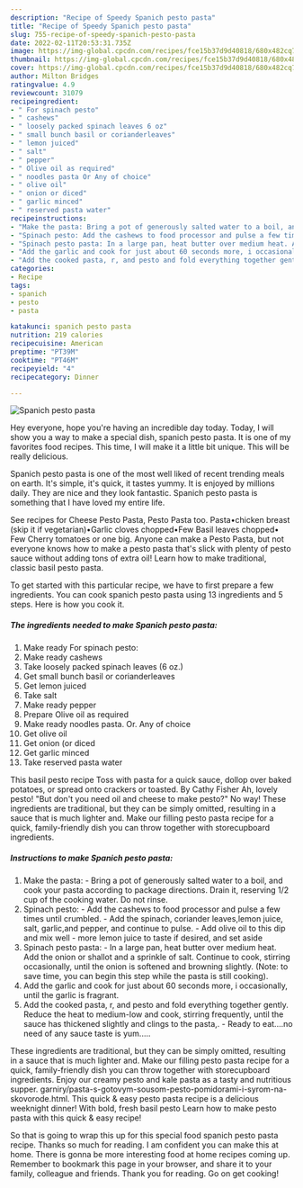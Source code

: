 ```yaml
---
description: "Recipe of Speedy Spanich pesto pasta"
title: "Recipe of Speedy Spanich pesto pasta"
slug: 755-recipe-of-speedy-spanich-pesto-pasta
date: 2022-02-11T20:53:31.735Z
image: https://img-global.cpcdn.com/recipes/fce15b37d9d40818/680x482cq70/spanich-pesto-pasta-recipe-main-photo.jpg
thumbnail: https://img-global.cpcdn.com/recipes/fce15b37d9d40818/680x482cq70/spanich-pesto-pasta-recipe-main-photo.jpg
cover: https://img-global.cpcdn.com/recipes/fce15b37d9d40818/680x482cq70/spanich-pesto-pasta-recipe-main-photo.jpg
author: Milton Bridges
ratingvalue: 4.9
reviewcount: 31079
recipeingredient:
- " For spinach pesto"
- " cashews"
- " loosely packed spinach leaves 6 oz"
- " small bunch basil or corianderleaves"
- " lemon juiced"
- " salt"
- " pepper"
- " Olive oil as required"
- " noodles pasta Or Any of choice"
- " olive oil"
- " onion or diced"
- " garlic minced"
- " reserved pasta water"
recipeinstructions:
- "Make the pasta: Bring a pot of generously salted water to a boil, and cook your pasta according to package directions. Drain it, reserving 1/2 cup of the cooking water. Do not rinse."
- "Spinach pesto: Add the cashews to food processor and pulse a few times until crumbled. Add the spinach, coriander leaves,lemon juice, salt, garlic,and pepper, and continue to pulse. Add olive oil to this dip and mix well  more lemon juice to taste if desired, and set aside"
- "Spinach pesto pasta: In a large pan, heat butter over medium heat. Add the onion or shallot and a sprinkle of salt. Continue to cook, stirring occasionally, until the onion is softened and browning slightly. (Note: to save time, you can begin this step while the pasta is still cooking)."
- "Add the garlic and cook for just about 60 seconds more, i occasionally, until the garlic is fragrant."
- "Add the cooked pasta, r, and pesto and fold everything together gently. Reduce the heat to medium-low and cook, stirring frequently, until the sauce has thickened slightly and clings to the pasta,. Ready to eat....no need of any sauce taste is yum....."
categories:
- Recipe
tags:
- spanich
- pesto
- pasta

katakunci: spanich pesto pasta 
nutrition: 219 calories
recipecuisine: American
preptime: "PT39M"
cooktime: "PT46M"
recipeyield: "4"
recipecategory: Dinner

---
```



![Spanich pesto pasta](https://img-global.cpcdn.com/recipes/fce15b37d9d40818/680x482cq70/spanich-pesto-pasta-recipe-main-photo.jpg)

Hey everyone, hope you're having an incredible day today. Today, I will show you a way to make a special dish, spanich pesto pasta. It is one of my favorites food recipes. This time, I will make it a little bit unique. This will be really delicious.

Spanich pesto pasta is one of the most well liked of recent trending meals on earth. It's simple, it's quick, it tastes yummy. It is enjoyed by millions daily. They are nice and they look fantastic. Spanich pesto pasta is something that I have loved my entire life.

See recipes for Cheese Pesto Pasta, Pesto Pasta too. Pasta•chicken breast (skip it if vegetarian)•Garlic cloves chopped•Few Basil leaves chopped• Few Cherry tomatoes or one big. Anyone can make a Pesto Pasta, but not everyone knows how to make a pesto pasta that&#39;s slick with plenty of pesto sauce without adding tons of extra oil! Learn how to make traditional, classic basil pesto pasta.


To get started with this particular recipe, we have to first prepare a few ingredients. You can cook spanich pesto pasta using 13 ingredients and 5 steps. Here is how you cook it.

<!--inarticleads1-->

##### The ingredients needed to make Spanich pesto pasta:

1. Make ready  For spinach pesto:
1. Make ready  cashews
1. Take  loosely packed spinach leaves (6 oz.)
1. Get  small bunch basil or corianderleaves
1. Get  lemon juiced
1. Take  salt
1. Make ready  pepper
1. Prepare  Olive oil as required
1. Make ready  noodles pasta. Or. Any of choice
1. Get  olive oil
1. Get  onion (or diced
1. Get  garlic minced
1. Take  reserved pasta water


This basil pesto recipe Toss with pasta for a quick sauce, dollop over baked potatoes, or spread onto crackers or toasted. By Cathy Fisher Ah, lovely pesto! &#34;But don&#39;t you need oil and cheese to make pesto?&#34; No way! These ingredients are traditional, but they can be simply omitted, resulting in a sauce that is much lighter and. Make our filling pesto pasta recipe for a quick, family-friendly dish you can throw together with storecupboard ingredients. 

<!--inarticleads2-->

##### Instructions to make Spanich pesto pasta:

1. Make the pasta: - Bring a pot of generously salted water to a boil, and cook your pasta according to package directions. Drain it, reserving 1/2 cup of the cooking water. Do not rinse.
1. Spinach pesto: - Add the cashews to food processor and pulse a few times until crumbled. - Add the spinach, coriander leaves,lemon juice, salt, garlic,and pepper, and continue to pulse. - Add olive oil to this dip and mix well -  more lemon juice to taste if desired, and set aside
1. Spinach pesto pasta: - In a large pan, heat butter over medium heat. Add the onion or shallot and a sprinkle of salt. Continue to cook, stirring occasionally, until the onion is softened and browning slightly. (Note: to save time, you can begin this step while the pasta is still cooking).
1. Add the garlic and cook for just about 60 seconds more, i occasionally, until the garlic is fragrant.
1. Add the cooked pasta, r, and pesto and fold everything together gently. Reduce the heat to medium-low and cook, stirring frequently, until the sauce has thickened slightly and clings to the pasta,. - Ready to eat....no need of any sauce taste is yum.....


These ingredients are traditional, but they can be simply omitted, resulting in a sauce that is much lighter and. Make our filling pesto pasta recipe for a quick, family-friendly dish you can throw together with storecupboard ingredients. Enjoy our creamy pesto and kale pasta as a tasty and nutritious supper. garniry/pasta-s-gotovym-sousom-pesto-pomidorami-i-syrom-na-skovorode.html. This quick &amp; easy pesto pasta recipe is a delicious weeknight dinner! With bold, fresh basil pesto Learn how to make pesto pasta with this quick &amp; easy recipe! 

So that is going to wrap this up for this special food spanich pesto pasta recipe. Thanks so much for reading. I am confident you can make this at home. There is gonna be more interesting food at home recipes coming up. Remember to bookmark this page in your browser, and share it to your family, colleague and friends. Thank you for reading. Go on get cooking!
